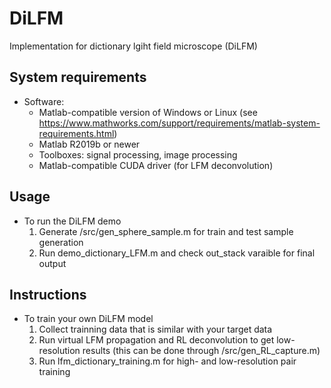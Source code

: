 # DiLFM

Implementation for dictionary lgiht field microscope (DiLFM)

## System requirements
* Software:
  * Matlab-compatible version of Windows or Linux (see https://www.mathworks.com/support/requirements/matlab-system-requirements.html)
  * Matlab R2019b or newer
  * Toolboxes: signal processing, image processing
  * Matlab-compatible CUDA driver (for LFM deconvolution)

## Usage
* To run the DiLFM demo
  1. Generate /src/gen_sphere_sample.m for train and test sample generation
  2. Run demo_dictionary_LFM.m and check out_stack varaible for final output

## Instructions
* To train your own DiLFM model
  1. Collect trainning data that is similar with your target data
  2. Run virtual LFM propagation and RL deconvolution to get low-resolution results (this can be done through /src/gen_RL_capture.m)
  3. Run lfm_dictionary_training.m for high- and low-resolution pair training
